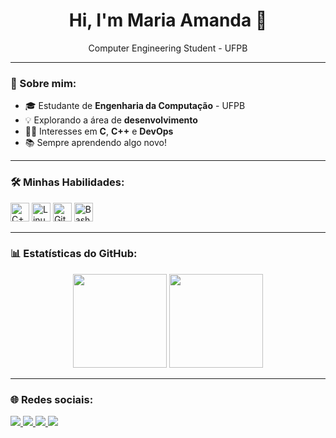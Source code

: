 
<h1 align="center">Hi, I'm Maria Amanda 👋</h1>

<p align="center">Computer Engineering Student - UFPB </p>

---

### 💼 Sobre mim:
- 🎓 Estudante de **Engenharia da Computação** - UFPB  
- 💡 Explorando a área de **desenvolvimento**  
- 👩‍💻 Interesses em **C**, **C++** e **DevOps**  
- 📚 Sempre aprendendo algo novo!

---

### 🛠️ Minhas Habilidades:
<p align="left">
  <img src="https://cdn.jsdelivr.net/gh/devicons/devicon/icons/cplusplus/cplusplus-original.svg" height="30" alt="C++"/>
  <img src="https://cdn.jsdelivr.net/gh/devicons/devicon/icons/linux/linux-original.svg" height="30" alt="Linux"/>
  <img src="https://cdn.jsdelivr.net/gh/devicons/devicon/icons/git/git-original.svg" height="30" alt="Git"/>
  <img src="https://cdn.jsdelivr.net/gh/devicons/devicon/icons/bash/bash-original.svg" height="30" alt="Bash"/>
</p>

---

### 📊 Estatísticas do GitHub:
<div align="center">
  <img height="150em" src="https://github-readme-stats.vercel.app/api?username=amandafsm&show_icons=true&theme=radical" />
  <img height="150em" src="https://github-readme-stats.vercel.app/api/top-langs/?username=amandafsm&layout=compact&langs_count=6&theme=radical"/>
</div>

---

### 🌐 Redes sociais:
<p align="left">
  <a href="mailto:massilvaa21@gmail.com" target="_blank">
    <img src="https://img.shields.io/badge/Gmail-D14836?style=for-the-badge&logo=gmail&logoColor=white"/>
  </a>
  <a href="https://www.linkedin.com/in/maria-silvafsm/" target="_blank">
    <img src="https://img.shields.io/badge/LinkedIn-0A66C2?style=for-the-badge&logo=linkedin&logoColor=white"/>
  </a>
  <a href="https://discord.com/users/amandafsm" target="_blank">
    <img src="https://img.shields.io/badge/Discord-5865F2?style=for-the-badge&logo=discord&logoColor=white"/>
  </a>
  <a href="https://www.instagram.com/amandafsm1/" target="_blank">
    <img src="https://img.shields.io/badge/Instagram-E4405F?style=for-the-badge&logo=instagram&logoColor=white"/>
  </a>
</p>
